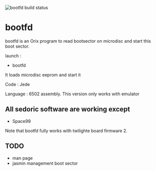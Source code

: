 ![bootfd build status](https://github.com/orix-software/bootfd/workflows/.github/workflows/main.yml/badge.svg)



# bootfd

bootfd is an Orix program to read bootsector on microdisc and start this boot sector.

launch : 
  * bootfd 

It loads microdisc eeprom and start it


Code : Jede

Language : 6502 assembly. This version only works with emulator

## All sedoric software are working except
* Space99

Note that bootfd fully works with twilighte board firmware 2.
 
## TODO
 * man page
 * jasmin management boot sector

 

